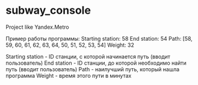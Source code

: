 # subway_console
Project like Yandex.Metro

Пример работы программы:
Starting station: 58
End station: 54 
Path: [58, 59, 60, 61, 62, 63, 64, 50, 51, 52, 53, 54]
Weight: 32

Starting station - ID станции, с которой начинается путь (вводит пользователь)
End station - ID станции, до которой необходимо найти путь (вводит пользователь)
Path - наилучший путь, который нашла программа
Weight - время этого пути в минутах

